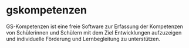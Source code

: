 gskompetenzen
=============

GS-Kompetenzen ist eine freie Software zur Erfassung der Kompetenzen von Schülerinnen und Schülern
mit dem Ziel Entwicklungen aufzuzeigen und individuelle Förderung und Lernbegleitung zu unterstützen.
